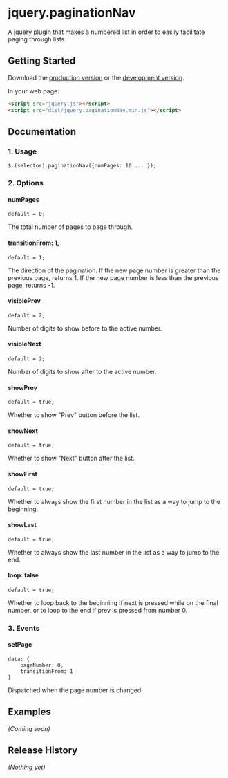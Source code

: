 # jquery.paginationNav

A jquery plugin that makes a numbered list in order to easily facilitate paging through lists.

## Getting Started
Download the [production version][min] or the [development version][max].

[min]: https://raw.github.com/gunderson/jquery.paginationNav/master/dist/jquery.paginationNav.min.js
[max]: https://raw.github.com/gunderson/jquery.paginationNav/master/dist/jquery.paginationNav.js

In your web page:

```html
<script src="jquery.js"></script>
<script src="dist/jquery.paginationNav.min.js"></script>
```

## Documentation

### 1. Usage

    $.(selector).paginationNav({numPages: 10 ... });

### 2. Options

#### numPages

    default = 0;

The total number of pages to page through.

#### transitionFrom: 1,

    default = 1;

The direction of the pagination. If the new page number is greater than the previous page, returns 1. If the new page number is less than the previous page, returns -1.

#### visiblePrev

    default = 2;

Number of digits to show before to the active number.

#### visibleNext

    default = 2;

Number of digits to show after to the active number.

#### showPrev

	default = true;

Whether to show "Prev" button before the list.

#### showNext

	default = true;

Whether to show "Next" button after the list.

#### showFirst

	default = true;

Whether to always show the first number in the list as a way to jump to the beginning.

#### showLast

	default = true;

Whether to always show the last number in the list as a way to jump to the end.

#### loop: false

	default = true;

Whether to loop back to the beginning if next is pressed while on the final number, or to loop to the end if prev is pressed from number 0.

### 3. Events

#### setPage

	data: {
		pageNumber: 0,
		transitionFrom: 1
	}

Dispatched when the page number is changed





## Examples
_(Coming soon)_

## Release History
_(Nothing yet)_
